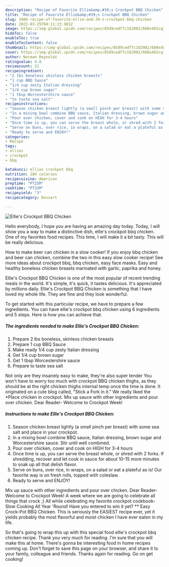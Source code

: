 ```yaml
---
description: "Recipe of Favorite Ellie&amp;#39;s Crockpot BBQ Chicken"
title: "Recipe of Favorite Ellie&amp;#39;s Crockpot BBQ Chicken"
slug: 3486-recipe-of-favorite-ellie-and-39-s-crockpot-bbq-chicken
date: 2022-03-25T04:11:23.981Z
image: https://img-global.cpcdn.com/recipes/85d9cedf7c162982/680x482cq70/ellies-crockpot-bbq-chicken-recipe-main-photo.jpg
hideToc: false
enableToc: true
enableTocContent: false
thumbnail: https://img-global.cpcdn.com/recipes/85d9cedf7c162982/680x482cq70/ellies-crockpot-bbq-chicken-recipe-main-photo.jpg
cover: https://img-global.cpcdn.com/recipes/85d9cedf7c162982/680x482cq70/ellies-crockpot-bbq-chicken-recipe-main-photo.jpg
author: Norman Reynolds
ratingvalue: 4.8
reviewcount: 21
recipeingredient:
- "2 lbs boneless skinless chicken breasts"
- "1 cup BBQ Sauce"
- "1/4 cup zesty Italian dressing"
- "1/4 cup brown sugar"
- "1 tbsp Worcestershire sauce"
- "to taste sea salt"
recipeinstructions:
- "Season chicken breast lightly (a small pinch per breast) with some sea salt and place in your crockpot."
- "In a mixing bowl combine BBQ sauce, Italian dressing, brown sugar and Worcestershire sauce. Stir until well combined."
- "Pour over chicken, cover and cook on HIGH for 3-4 hours"
- "Once time is up, you can serve the breast whole, or shred with 2 forks. If shredding, recover and let cook in sauce for about 10-15 more minutes to soak up all that delish flavor."
- "Serve on buns, over rice, in wraps, on a salad or eat a plateful as is! Our favorite way is on fresh rolls, topped with coleslaw."
- "Ready to serve and ENJOY!"
categories:
- Recipe
tags:
- ellies
- crockpot
- bbq

katakunci: ellies crockpot bbq 
nutrition: 284 calories
recipecuisine: American
preptime: "PT25M"
cooktime: "PT32M"
recipeyield: "3"
recipecategory: Dessert

---
```



![Ellie&#39;s Crockpot BBQ Chicken](https://img-global.cpcdn.com/recipes/85d9cedf7c162982/680x482cq70/ellies-crockpot-bbq-chicken-recipe-main-photo.jpg)

Hello everybody, I hope you are having an amazing day today. Today, I will show you a way to make a distinctive dish, ellie&#39;s crockpot bbq chicken. One of my favorites food recipes. This time, I will make it a bit tasty. This will be really delicious.

How to make beer can chicken in a slow cooker! If you enjoy bbq chicken and beer can chicken, combine the two in this easy slow cooker recipe! See more ideas about crockpot bbq, bbq chicken, easy face masks. Easy and healthy boneless chicken breasts marinated with garlic, paprika and honey.

Ellie&#39;s Crockpot BBQ Chicken is one of the most popular of recent trending meals in the world. It's simple, it's quick, it tastes delicious. It's appreciated by millions daily. Ellie&#39;s Crockpot BBQ Chicken is something that I have loved my whole life. They are fine and they look wonderful.


To get started with this particular recipe, we have to prepare a few ingredients. You can have ellie&#39;s crockpot bbq chicken using 6 ingredients and 5 steps. Here is how you can achieve that.

<!--inarticleads1-->

##### The ingredients needed to make Ellie&#39;s Crockpot BBQ Chicken:

1. Prepare 2 lbs boneless, skinless chicken breasts
1. Prepare 1 cup BBQ Sauce
1. Make ready 1/4 cup zesty Italian dressing
1. Get 1/4 cup brown sugar
1. Get 1 tbsp Worcestershire sauce
1. Prepare to taste sea salt


Not only are they insanely easy to make, they&#39;re also super tender You won&#39;t have to worry too much with crockpot BBQ chicken thighs, as they should be at the right chicken thighs internal temp once the time is done. It originated on a cute blog called, &#34;Stick a Fork in it.&#34; We really liked the *Place chicken in crockpot. Mix up sauce with other ingredients and pour over chicken. Dear Reader- Welcome to Crockpot Week! 

<!--inarticleads2-->

##### Instructions to make Ellie&#39;s Crockpot BBQ Chicken:

1. Season chicken breast lightly (a small pinch per breast) with some sea salt and place in your crockpot.
1. In a mixing bowl combine BBQ sauce, Italian dressing, brown sugar and Worcestershire sauce. Stir until well combined.
1. Pour over chicken, cover and cook on HIGH for 3-4 hours
1. Once time is up, you can serve the breast whole, or shred with 2 forks. If shredding, recover and let cook in sauce for about 10-15 more minutes to soak up all that delish flavor.
1. Serve on buns, over rice, in wraps, on a salad or eat a plateful as is! Our favorite way is on fresh rolls, topped with coleslaw.
1. Ready to serve and ENJOY!

Mix up sauce with other ingredients and pour over chicken. Dear Reader- Welcome to Crockpot Week! A week where we are going to celebrate all things that crock ;) All while celebrating my favorite crockpot cookbook- Slow Cooking All Year &#39;Round! Have you entered to win it yet? ** Easy Crock-Pot BBQ Chicken. This is seriously the EASIEST recipe ever, yet it yields probably the most flavorful and moist chicken I have ever eaten in my life. 

So that's going to wrap this up with this special food ellie&#39;s crockpot bbq chicken recipe. Thank you very much for reading. I'm sure that you will make this at home. There's gonna be interesting food in home recipes coming up. Don't forget to save this page on your browser, and share it to your family, colleague and friends. Thanks again for reading. Go on get cooking!
